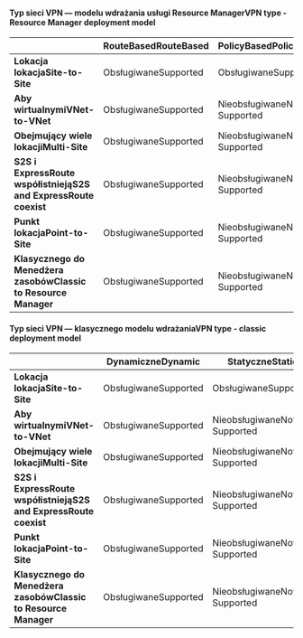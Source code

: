 #### <a name="vpn-type---resource-manager-deployment-model"></a><span data-ttu-id="43829-101">Typ sieci VPN — modelu wdrażania usługi Resource Manager</span><span class="sxs-lookup"><span data-stu-id="43829-101">VPN type - Resource Manager deployment model</span></span>
|  | <span data-ttu-id="43829-102">**RouteBased**</span><span class="sxs-lookup"><span data-stu-id="43829-102">**RouteBased**</span></span> | <span data-ttu-id="43829-103">**PolicyBased**</span><span class="sxs-lookup"><span data-stu-id="43829-103">**PolicyBased**</span></span> |
| --- | --- | --- |
| <span data-ttu-id="43829-104">**Lokacja lokacja**</span><span class="sxs-lookup"><span data-stu-id="43829-104">**Site-to-Site**</span></span> |<span data-ttu-id="43829-105">Obsługiwane</span><span class="sxs-lookup"><span data-stu-id="43829-105">Supported</span></span> |<span data-ttu-id="43829-106">Obsługiwane</span><span class="sxs-lookup"><span data-stu-id="43829-106">Supported</span></span> |
| <span data-ttu-id="43829-107">**Aby wirtualnymi**</span><span class="sxs-lookup"><span data-stu-id="43829-107">**VNet-to-VNet**</span></span> |<span data-ttu-id="43829-108">Obsługiwane</span><span class="sxs-lookup"><span data-stu-id="43829-108">Supported</span></span> |<span data-ttu-id="43829-109">Nieobsługiwane</span><span class="sxs-lookup"><span data-stu-id="43829-109">Not Supported</span></span> |
| <span data-ttu-id="43829-110">**Obejmujący wiele lokacji**</span><span class="sxs-lookup"><span data-stu-id="43829-110">**Multi-Site**</span></span> |<span data-ttu-id="43829-111">Obsługiwane</span><span class="sxs-lookup"><span data-stu-id="43829-111">Supported</span></span> |<span data-ttu-id="43829-112">Nieobsługiwane</span><span class="sxs-lookup"><span data-stu-id="43829-112">Not Supported</span></span> |
| <span data-ttu-id="43829-113">**S2S i ExpressRoute współistnieją**</span><span class="sxs-lookup"><span data-stu-id="43829-113">**S2S and ExpressRoute coexist**</span></span> |<span data-ttu-id="43829-114">Obsługiwane</span><span class="sxs-lookup"><span data-stu-id="43829-114">Supported</span></span> |<span data-ttu-id="43829-115">Nieobsługiwane</span><span class="sxs-lookup"><span data-stu-id="43829-115">Not Supported</span></span> |
| <span data-ttu-id="43829-116">**Punkt lokacja**</span><span class="sxs-lookup"><span data-stu-id="43829-116">**Point-to-Site**</span></span> |<span data-ttu-id="43829-117">Obsługiwane</span><span class="sxs-lookup"><span data-stu-id="43829-117">Supported</span></span> |<span data-ttu-id="43829-118">Nieobsługiwane</span><span class="sxs-lookup"><span data-stu-id="43829-118">Not Supported</span></span> |
| <span data-ttu-id="43829-119">**Klasycznego do Menedżera zasobów**</span><span class="sxs-lookup"><span data-stu-id="43829-119">**Classic to Resource Manager**</span></span> |<span data-ttu-id="43829-120">Obsługiwane</span><span class="sxs-lookup"><span data-stu-id="43829-120">Supported</span></span> |<span data-ttu-id="43829-121">Nieobsługiwane</span><span class="sxs-lookup"><span data-stu-id="43829-121">Not Supported</span></span> |

#### <a name="vpn-type---classic-deployment-model"></a><span data-ttu-id="43829-122">Typ sieci VPN — klasycznego modelu wdrażania</span><span class="sxs-lookup"><span data-stu-id="43829-122">VPN type - classic deployment model</span></span>
|  | <span data-ttu-id="43829-123">**Dynamiczne**</span><span class="sxs-lookup"><span data-stu-id="43829-123">**Dynamic**</span></span> | <span data-ttu-id="43829-124">**Statyczne**</span><span class="sxs-lookup"><span data-stu-id="43829-124">**Static**</span></span> |
| --- | --- | --- |
| <span data-ttu-id="43829-125">**Lokacja lokacja**</span><span class="sxs-lookup"><span data-stu-id="43829-125">**Site-to-Site**</span></span> |<span data-ttu-id="43829-126">Obsługiwane</span><span class="sxs-lookup"><span data-stu-id="43829-126">Supported</span></span> |<span data-ttu-id="43829-127">Obsługiwane</span><span class="sxs-lookup"><span data-stu-id="43829-127">Supported</span></span> |
| <span data-ttu-id="43829-128">**Aby wirtualnymi**</span><span class="sxs-lookup"><span data-stu-id="43829-128">**VNet-to-VNet**</span></span> |<span data-ttu-id="43829-129">Obsługiwane</span><span class="sxs-lookup"><span data-stu-id="43829-129">Supported</span></span> |<span data-ttu-id="43829-130">Nieobsługiwane</span><span class="sxs-lookup"><span data-stu-id="43829-130">Not Supported</span></span> |
| <span data-ttu-id="43829-131">**Obejmujący wiele lokacji**</span><span class="sxs-lookup"><span data-stu-id="43829-131">**Multi-Site**</span></span> |<span data-ttu-id="43829-132">Obsługiwane</span><span class="sxs-lookup"><span data-stu-id="43829-132">Supported</span></span> |<span data-ttu-id="43829-133">Nieobsługiwane</span><span class="sxs-lookup"><span data-stu-id="43829-133">Not Supported</span></span> |
| <span data-ttu-id="43829-134">**S2S i ExpressRoute współistnieją**</span><span class="sxs-lookup"><span data-stu-id="43829-134">**S2S and ExpressRoute coexist**</span></span> |<span data-ttu-id="43829-135">Obsługiwane</span><span class="sxs-lookup"><span data-stu-id="43829-135">Supported</span></span> |<span data-ttu-id="43829-136">Nieobsługiwane</span><span class="sxs-lookup"><span data-stu-id="43829-136">Not Supported</span></span> |
| <span data-ttu-id="43829-137">**Punkt lokacja**</span><span class="sxs-lookup"><span data-stu-id="43829-137">**Point-to-Site**</span></span> |<span data-ttu-id="43829-138">Obsługiwane</span><span class="sxs-lookup"><span data-stu-id="43829-138">Supported</span></span> |<span data-ttu-id="43829-139">Nieobsługiwane</span><span class="sxs-lookup"><span data-stu-id="43829-139">Not Supported</span></span> |
| <span data-ttu-id="43829-140">**Klasycznego do Menedżera zasobów**</span><span class="sxs-lookup"><span data-stu-id="43829-140">**Classic to Resource Manager**</span></span> |<span data-ttu-id="43829-141">Obsługiwane</span><span class="sxs-lookup"><span data-stu-id="43829-141">Supported</span></span> |<span data-ttu-id="43829-142">Nieobsługiwane</span><span class="sxs-lookup"><span data-stu-id="43829-142">Not Supported</span></span> |

